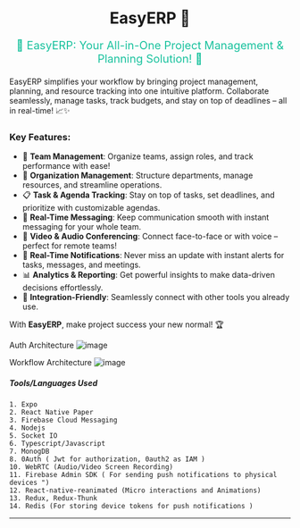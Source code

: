 <h1><center>EasyERP 📅</center></h1>
<center style="color:#1ac29e;font-size:20px">

🚀 EasyERP: Your All-in-One Project Management & Planning Solution! 📅</center>

EasyERP simplifies your workflow by bringing project management, planning, and resource tracking into one intuitive platform. Collaborate seamlessly, manage tasks, track budgets, and stay on top of deadlines – all in real-time! 📈✨

### Key Features:

- 👥 **Team Management**: Organize teams, assign roles, and track performance with ease!
- 🏢 **Organization Management**: Structure departments, manage resources, and streamline operations.
- 📋 **Task & Agenda Tracking**: Stay on top of tasks, set deadlines, and prioritize with customizable agendas.
- 💬 **Real-Time Messaging**: Keep communication smooth with instant messaging for your whole team.
- 🎥 **Video & Audio Conferencing**: Connect face-to-face or with voice – perfect for remote teams!
- 🔔 **Real-Time Notifications**: Never miss an update with instant alerts for tasks, messages, and meetings.
- 📊 **Analytics & Reporting**: Get powerful insights to make data-driven decisions effortlessly.
- 🔄 **Integration-Friendly**: Seamlessly connect with other tools you already use.

With **EasyERP**, make project success your new normal! 🏆

Auth Architecture
![image](https://github.com/user-attachments/assets/14b22757-0744-40be-954e-01e71a5ab84e)

Workflow Architecture
![image](https://github.com/user-attachments/assets/de0e529f-cda2-41c8-8e8a-ed1edb7ff5c0)


##### Tools/Languages Used

    1. Expo
    2. React Native Paper
    3. Firebase Cloud Messaging
    4. Nodejs
    5. Socket IO
    6. Typescript/Javascript
    7. MonogDB
    8. 0Auth ( Jwt for authorization, 0auth2 as IAM )
    10. WebRTC (Audio/Video Screen Recording)
    11. Firebase Admin SDK ( For sending push notifications to physical devices ")
    12. React-native-reanimated (Micro interactions and Animations)
    13. Redux, Redux-Thunk
    14. Redis (For storing device tokens for push notifications )

---
